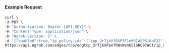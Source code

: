 <!-- Code generated for API Clients. DO NOT EDIT. -->

#### Example Request

```bash
curl \
-X PUT \
-H "Authorization: Bearer {API_KEY}" \
-H "Content-Type: application/json" \
-H "Ngrok-Version: 2" \
-d '{"enabled":true,"ip_policy_ids":["ipp_2rTjkXfR5PfF1nW3IA8PSiKaF22"]}' \
https://api.ngrok.com/edges/tcp/edgtcp_2rTjkXPpeTRWvWzmUE1SHQ97WCt/ip_restriction
```
